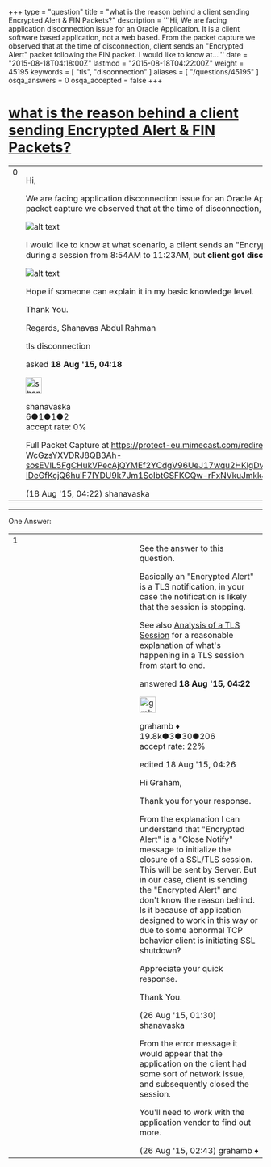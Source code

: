 +++
type = "question"
title = "what is the reason behind a client sending Encrypted Alert &amp; FIN Packets?"
description = '''Hi, We are facing application disconnection issue for an Oracle Application. It is a client software based application, not a web based. From the packet capture we observed that at the time of disconnection, client sends an &quot;Encrypted Alert&quot; packet following the FIN packet.   I would like to know at...'''
date = "2015-08-18T04:18:00Z"
lastmod = "2015-08-18T04:22:00Z"
weight = 45195
keywords = [ "tls", "disconnection" ]
aliases = [ "/questions/45195" ]
osqa_answers = 0
osqa_accepted = false
+++

<div class="headNormal">

# [what is the reason behind a client sending Encrypted Alert & FIN Packets?](/questions/45195/what-is-the-reason-behind-a-client-sending-encrypted-alert-fin-packets)

</div>

<div id="main-body">

<div id="askform">

<table id="question-table" style="width:100%;"><colgroup><col style="width: 50%" /><col style="width: 50%" /></colgroup><tbody><tr class="odd"><td style="width: 30px; vertical-align: top"><div class="vote-buttons"><div id="post-45195-score" class="post-score" title="current number of votes">0</div><div id="favorite-count" class="favorite-count"></div></div></td><td><div id="item-right"><div class="question-body"><p>Hi,</p><p>We are facing application disconnection issue for an Oracle Application. It is a client software based application, not a web based. From the packet capture we observed that at the time of disconnection, client sends an "Encrypted Alert" packet following the FIN packet.</p><p><img src="https://osqa-ask.wireshark.org/upfiles/Disconnection.png" alt="alt text" /></p><p>I would like to know at what scenario, a client sends an "Encrypted Alert" &amp; FIN Packets. It doesn't seems abnormal as it happened 100 times during a session from 8:54AM to 11:23AM, but <strong>client got disconnected only one time</strong>, around 11:15AM <strong>with the below error.</strong></p><p><img src="https://osqa-ask.wireshark.org/upfiles/Network_Error_today_17th_Aug_-_Direct_Connection.jpg" alt="alt text" /></p><p>Hope if someone can explain it in my basic knowledge level.</p><p>Thank You.</p><p>Regards, Shanavas Abdul Rahman</p></div><div id="question-tags" class="tags-container tags">tls disconnection</div><div id="question-controls" class="post-controls"></div><div class="post-update-info-container"><div class="post-update-info post-update-info-user"><p>asked <strong>18 Aug '15, 04:18</strong></p><img src="https://secure.gravatar.com/avatar/504e3d5403a6be850ec620e030a75d92?s=32&amp;d=identicon&amp;r=g" class="gravatar" width="32" height="32" alt="shanavaska&#39;s gravatar image" /><p>shanavaska<br />
<span class="score" title="6 reputation points">6</span><span title="1 badges"><span class="badge1">●</span><span class="badgecount">1</span></span><span title="1 badges"><span class="silver">●</span><span class="badgecount">1</span></span><span title="2 badges"><span class="bronze">●</span><span class="badgecount">2</span></span><br />
<span class="accept_rate" title="Rate of the user&#39;s accepted answers">accept rate:</span> <span title="shanavaska has no accepted answers">0%</span></p></img></div></div><div id="comments-container-45195" class="comments-container"><span id="45196"></span><div id="comment-45196" class="comment"><div id="post-45196-score" class="comment-score"></div><div class="comment-text"><p>Full Packet Capture at <a href="https://protect-eu.mimecast.com/redirect/eNpdjMFOxSAURP-F9bMtFAS60vgbbC6XW9ukQAPULoz_LiYujMuZOWc-WcGzsYXVDRJ8QB3Ah-sosEVIL5FgCHukVPecAjQYMEf2YCdgV96UeJ17wqu2HKlgDvSnPvfAFvFghd673Yez5EbYnugaYj9FqO337ypH37fWzrq40Y33fQ83tQKprlR-IDeGfKcjQ6hulF7IYDU9k7Jm1SoIbtGSFKCQw-rFxNVkuJmkkJN246zBchOMUJ78BLw7fkWjDbdGWW3_8zBzRGJf35ymWMI">https://protect-eu.mimecast.com/redirect/eNpdjMFOxSAURP-F9bMtFAS60vgbbC6XW9ukQAPULoz_LiYujMuZOWc-WcGzsYXVDRJ8QB3Ah-sosEVIL5FgCHukVPecAjQYMEf2YCdgV96UeJ17wqu2HKlgDvSnPvfAFvFghd673Yez5EbYnugaYj9FqO337ypH37fWzrq40Y33fQ83tQKprlR-IDeGfKcjQ6hulF7IYDU9k7Jm1SoIbtGSFKCQw-rFxNVkuJmkkJN246zBchOMUJ78BLw7fkWjDbdGWW3_8zBzRGJf35ymWMI</a></p></div><div id="comment-45196-info" class="comment-info"><span class="comment-age">(18 Aug '15, 04:22)</span> shanavaska</div></div></div><div id="comment-tools-45195" class="comment-tools"></div><div class="clear"></div><div id="comment-45195-form-container" class="comment-form-container"></div><div class="clear"></div></div></td></tr></tbody></table>

------------------------------------------------------------------------

<div class="tabBar">

<span id="sort-top"></span>

<div class="headQuestions">

One Answer:

</div>

</div>

<span id="45197"></span>

<div id="answer-container-45197" class="answer">

<table style="width:100%;"><colgroup><col style="width: 50%" /><col style="width: 50%" /></colgroup><tbody><tr class="odd"><td style="width: 30px; vertical-align: top"><div class="vote-buttons"><div id="post-45197-score" class="post-score" title="current number of votes">1</div></div></td><td><div class="item-right"><div class="answer-body"><p>See the answer to <a href="https://ask.wireshark.org/questions/38050/tlsv1-record-layer-encrypted-alert">this</a> question.</p><p>Basically an "Encrypted Alert" is a TLS notification, in your case the notification is likely that the session is stopping.</p><p>See also <a href="http://blog.fourthbit.com/2014/12/23/traffic-analysis-of-an-ssl-slash-tls-session">Analysis of a TLS Session</a> for a reasonable explanation of what's happening in a TLS session from start to end.</p></div><div class="answer-controls post-controls"></div><div class="post-update-info-container"><div class="post-update-info post-update-info-user"><p>answered <strong>18 Aug '15, 04:22</strong></p><img src="https://secure.gravatar.com/avatar/d2a7e24ca66604c749c7c88c1da8ff78?s=32&amp;d=identicon&amp;r=g" class="gravatar" width="32" height="32" alt="grahamb&#39;s gravatar image" /><p>grahamb ♦<br />
<span class="score" title="19834 reputation points"><span>19.8k</span></span><span title="3 badges"><span class="badge1">●</span><span class="badgecount">3</span></span><span title="30 badges"><span class="silver">●</span><span class="badgecount">30</span></span><span title="206 badges"><span class="bronze">●</span><span class="badgecount">206</span></span><br />
<span class="accept_rate" title="Rate of the user&#39;s accepted answers">accept rate:</span> <span title="grahamb has 274 accepted answers">22%</span></p></img></div><div class="post-update-info post-update-info-edited"><p>edited 18 Aug '15, 04:26</p></div></div><div id="comments-container-45197" class="comments-container"><span id="45359"></span><div id="comment-45359" class="comment"><div id="post-45359-score" class="comment-score"></div><div class="comment-text"><p>Hi Graham,</p><p>Thank you for your response.</p><p>From the explanation I can understand that "Encrypted Alert" is a "Close Notify" message to initialize the closure of a SSL/TLS session. This will be sent by Server. But in our case, client is sending the "Encrypted Alert" and don't know the reason behind. Is it because of application designed to work in this way or due to some abnormal TCP behavior client is initiating SSL shutdown?</p><p>Appreciate your quick response.</p><p>Thank You.</p></div><div id="comment-45359-info" class="comment-info"><span class="comment-age">(26 Aug '15, 01:30)</span> shanavaska</div></div><span id="45361"></span><div id="comment-45361" class="comment"><div id="post-45361-score" class="comment-score"></div><div class="comment-text"><p>From the error message it would appear that the application on the client had some sort of network issue, and subsequently closed the session.</p><p>You'll need to work with the application vendor to find out more.</p></div><div id="comment-45361-info" class="comment-info"><span class="comment-age">(26 Aug '15, 02:43)</span> grahamb ♦</div></div></div><div id="comment-tools-45197" class="comment-tools"></div><div class="clear"></div><div id="comment-45197-form-container" class="comment-form-container"></div><div class="clear"></div></div></td></tr></tbody></table>

</div>

<div class="paginator-container-left">

</div>

</div>

</div>

